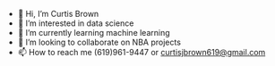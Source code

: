 - 👋 Hi, I’m Curtis Brown 
- 👀 I’m interested in data science 
- 🌱 I’m currently learning machine learning
- 💞️ I’m looking to collaborate on NBA projects
- 📫 How to reach me (619)961-9447 or curtisjbrown619@gmail.com

<!---
ctruth25/ctruth25 is a ✨ special ✨ repository because its `README.md` (this file) appears on your GitHub profile.
You can click the Preview link to take a look at your changes.
--->
